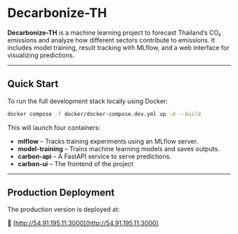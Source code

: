 # Decarbonize-TH

**Decarbonize-TH** is a machine learning project to forecast Thailand’s CO₂ emissions and analyze how different sectors contribute to emissions. It includes model training, result tracking with MLflow, and a web interface for visualizing predictions.

---

## Quick Start

To run the full development stack locally using Docker:

```bash
docker compose -f docker/docker-compose.dev.yml up -d --build
```

This will launch four containers:

- **mlflow** – Tracks training experiments using an MLflow server.
- **model-training** – Trains machine learning models and saves outputs.
- **carbon-api** – A FastAPI service to serve predictions.
- **carbon-ui** – The frontend of the project

---

## Production Deployment

The production version is deployed at:

🔗 [http://54.91.195.11:3000](http://54.91.195.11:3000)